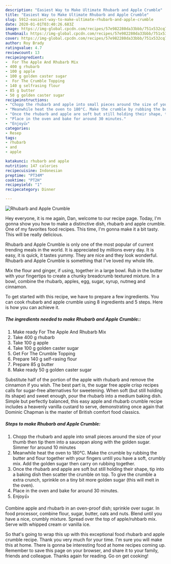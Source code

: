 ```yaml
---
description: "Easiest Way to Make Ultimate Rhubarb and Apple Crumble"
title: "Easiest Way to Make Ultimate Rhubarb and Apple Crumble"
slug: 5912-easiest-way-to-make-ultimate-rhubarb-and-apple-crumble
date: 2020-01-01T03:40:26.683Z
image: https://img-global.cpcdn.com/recipes/57e982280da33bbb/751x532cq70/rhubarb-and-apple-crumble-recipe-main-photo.jpg
thumbnail: https://img-global.cpcdn.com/recipes/57e982280da33bbb/751x532cq70/rhubarb-and-apple-crumble-recipe-main-photo.jpg
cover: https://img-global.cpcdn.com/recipes/57e982280da33bbb/751x532cq70/rhubarb-and-apple-crumble-recipe-main-photo.jpg
author: Roy Brady
ratingvalue: 4.7
reviewcount: 13
recipeingredient:
-  For The Apple And Rhubarb Mix
- 400 g rhubarb
- 100 g apple
- 100 g golden caster sugar
-  For The Crumble Topping
- 140 g selfrasing flour
- 85 g butter
- 50 g golden caster sugar
recipeinstructions:
- "Chopp the rhubarb and apple into small pieces around the size of your thumb then tip them into a saucepan along with the golden sugar. Simmer for around 10 minutes"
- "Meanwhile heat the oven to 180°C. Make the crumble by rubbing the butter and flour together with your fingers untill you have a soft, crumbly mix. Add the golden sugar then carry on rubbing together."
- "Once the rhubarb and apple are soft but still holding their shape, tip into a baking dish then scatter the crumble on top. To give the crumble a extra crunch, sprinkle on a tiny bit more golden sugar (this will melt in the oven)."
- "Place in the oven and bake for around 30 minutes."
- "Enjoy👍"
categories:
- Resep
tags:
- rhubarb
- and
- apple

katakunci: rhubarb and apple
nutrition: 147 calories
recipecuisine: Indonesian
preptime: "PT34M"
cooktime: "PT2H"
recipeyield: "1"
recipecategory: Dinner

---
```



![Rhubarb and Apple Crumble](https://img-global.cpcdn.com/recipes/57e982280da33bbb/751x532cq70/rhubarb-and-apple-crumble-recipe-main-photo.jpg)

Hey everyone, it is me again, Dan, welcome to our recipe page. Today, I'm gonna show you how to make a distinctive dish, rhubarb and apple crumble. One of my favorites food recipes. This time, I'm gonna make it a bit tasty. This will be really delicious.

Rhubarb and Apple Crumble is only one of the most popular of current trending meals in the world. It is appreciated by millions every day. It is easy, it is quick, it tastes yummy. They are nice and they look wonderful. Rhubarb and Apple Crumble is something that I've loved my whole life.

Mix the flour and ginger, if using, together in a large bowl. Rub in the butter with your fingertips to create a chunky breadcrumb textured mixture. In a bowl, combine the rhubarb, apples, egg, sugar, syrup, nutmeg and cinnamon.


To get started with this recipe, we have to prepare a few ingredients. You can cook rhubarb and apple crumble using 8 ingredients and 5 steps. Here is how you can achieve it.

##### The ingredients needed to make Rhubarb and Apple Crumble::

1. Make ready  For The Apple And Rhubarb Mix
1. Take 400 g rhubarb
1. Take 100 g apple
1. Take 100 g golden caster sugar
1. Get  For The Crumble Topping
1. Prepare 140 g self-rasing flour
1. Prepare 85 g butter
1. Make ready 50 g golden caster sugar


Substitute half of the portion of the apple with rhubarb and remove the cinnamon if you wish. The best part is, the sugar free apple crisp recipes calls for sugar-free alternatives for sweetening. When soft (but still holding its shape) and sweet enough, pour the rhubarb into a medium baking dish. Simple but perfectly balanced, this easy apple and rhubarb crumble recipe includes a heavenly vanilla custard to serve, demonstrating once again that Dominic Chapman is the master of British comfort food classics. 

##### Steps to make Rhubarb and Apple Crumble:

1. Chopp the rhubarb and apple into small pieces around the size of your thumb then tip them into a saucepan along with the golden sugar. Simmer for around 10 minutes
1. Meanwhile heat the oven to 180°C. Make the crumble by rubbing the butter and flour together with your fingers untill you have a soft, crumbly mix. Add the golden sugar then carry on rubbing together.
1. Once the rhubarb and apple are soft but still holding their shape, tip into a baking dish then scatter the crumble on top. To give the crumble a extra crunch, sprinkle on a tiny bit more golden sugar (this will melt in the oven).
1. Place in the oven and bake for around 30 minutes.
1. Enjoy👍


Combine apple and rhubarb in an oven-proof dish; sprinkle over sugar. In food processor, combine flour, sugar, butter, oats and nuts. Blend until you have a nice, crumbly mixture. Spread over the top of apple/ruhbarb mix. Serve with whipped cream or vanilla ice. 

So that's going to wrap this up with this exceptional food rhubarb and apple crumble recipe. Thank you very much for your time. I'm sure you will make this at home. There is gonna be interesting food at home recipes coming up. Remember to save this page on your browser, and share it to your family, friends and colleague. Thanks again for reading. Go on get cooking!
